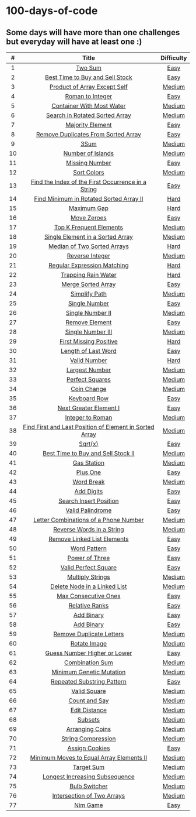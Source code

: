 # 100-days-of-code
## Some days will have more than one challenges but everyday will have at least one :)

| # | Title  | Difficulty |
|:---:|:---:|:---:|
|1|[Two Sum](https://github.com/isabellukk/100-days-of-code/blob/main/two_sum.js)|[Easy](https://leetcode.com/problems/two-sum/)|
|2|[Best Time to Buy and Sell Stock](https://github.com/isabellukk/100-days-of-code/blob/main/best_time_to_buy_and_sell_stock.js)|[Easy](https://leetcode.com/problems/best-time-to-buy-and-sell-stock/)|
|3|[Product of Array Except Self](https://github.com/isabellukk/100-days-of-code/blob/main/product_of_array_except_self.js)|[Medium](https://leetcode.com/problems/product-of-array-except-self/)|
|4|[Roman to Integer](https://github.com/isabellukk/100-days-of-code/blob/main/roman_to_integer.js)|[Easy](https://leetcode.com/problems/roman-to-integer/)|
|5|[Container With Most Water](https://github.com/isabellukk/100-days-of-code/blob/main/container_with_most_water.js)|[Medium](https://leetcode.com/problems/container-with-most-water/)|
|6|[Search in Rotated Sorted Array](https://github.com/isabellukk/100-days-of-code/blob/main/search_in_rotated_sorted_array.js)|[Medium]( https://leetcode.com/problems/search-in-rotated-sorted-array/)|
|7|[Majority Element](https://github.com/isabellukk/100-days-of-code/blob/main/majority_element.js)|[Easy]( https://leetcode.com/problems/majority-element/)|
|8|[Remove Duplicates From Sorted Array](https://github.com/isabellukk/100-days-of-code/blob/main/remove_duplicates_from_sorted_array.js)|[Easy](https://leetcode.com/problems/remove-duplicates-from-sorted-array/)|
|9|[3Sum](https://github.com/isabellukk/100-days-of-code/blob/main/3sum.js)|[Medium](https://leetcode.com/problems/3sum/description/)|
|10|[Number of Islands](https://github.com/isabellukk/100-days-of-code/blob/main/number_of_islands.js)|[Medium](https://leetcode.com/problems/number-of-islands/description/)|
|11|[Missing Number](https://github.com/isabellukk/100-days-of-code/blob/main/missing_number.js)|[Easy](https://leetcode.com/problems/missing-number/description/)|
|12|[Sort Colors](https://github.com/isabellukk/100-days-of-code/blob/main/sort_colors.js)|[Medium](https://leetcode.com/problems/sort-colors/description/)|
|13|[Find the Index of the First Occurrence in a String](https://github.com/isabellukk/100-days-of-code/blob/main/find_the_index_of_the_first_occurrence_in_a_string.js)|[Easy](https://leetcode.com/problems/find-the-index-of-the-first-occurrence-in-a-string/)|
|14|[Find Minimum in Rotated Sorted Array II](https://github.com/isabellukk/100-days-of-code/blob/main/find_minimum_in_rotated_sorted_array_II.js)|[Hard](https://leetcode.com/problems/find-minimum-in-rotated-sorted-array-ii/description/)|
|15|[Maximum Gap](https://github.com/isabellukk/100-days-of-code/blob/main/maximum_gap.js)|[Hard](https://leetcode.com/problems/maximum-gap/description/)|
|16|[Move Zeroes](https://github.com/isabellukk/100-days-of-code/blob/main/move_zeroes.js)|[Easy](https://leetcode.com/problems/move-zeroes/description/)|
|17|[Top K Frequent Elements](https://github.com/isabellukk/100-days-of-code/blob/main/top_k_frequent_elements.js)|[Medium](https://leetcode.com/problems/top-k-frequent-elements/)|
|18|[Single Element in a Sorted Array](https://github.com/isabellukk/100-days-of-code/blob/main/single_element_in_a_sorted_array.js)|[Medium](https://leetcode.com/problems/single-element-in-a-sorted-array/)|
|19|[Median of Two Sorted Arrays](https://github.com/isabellukk/100-days-of-code/blob/main/median_of_two_sorted_arrays.js)|[Hard](https://leetcode.com/problems/median-of-two-sorted-arrays/)|
|20|[Reverse Integer](https://github.com/isabellukk/100-days-of-code/blob/main/reverse_integer.js)|[Medium](https://leetcode.com/problems/reverse-integer/)|
|21|[Regular Expression Matching](https://github.com/isabellukk/100-days-of-code/blob/main/regular_expression_matching.js)|[Hard](https://leetcode.com/problems/regular-expression-matching/description/)|
|22|[Trapping Rain Water](https://github.com/isabellukk/100-days-of-code/blob/main/trapping_rain_water.js)|[Hard](https://leetcode.com/problems/trapping-rain-water/description/)|
|23|[Merge Sorted Array](https://github.com/isabellukk/100-days-of-code/blob/main/merge_sorted_array.js)|[Easy](https://leetcode.com/problems/merge-sorted-array/description/)|
|24|[Simplify Path](https://github.com/isabellukk/100-days-of-code/blob/main/simplify_path.js)|[Medium](https://leetcode.com/problems/simplify-path/)|
|25|[Single Number](https://github.com/isabellukk/100-days-of-code/blob/main/single_number.js)|[Easy](https://leetcode.com/problems/single-number/description/)|
|26|[Single Number II](https://github.com/isabellukk/100-days-of-code/blob/main/single_number_ii.js)|[Medium](https://leetcode.com/problems/single-number-ii/)|
|27|[Remove Element](https://github.com/isabellukk/100-days-of-code/blob/main/remove_element.js)|[Easy](https://leetcode.com/problems/remove-element)|
|28|[Single Number III](https://github.com/isabellukk/100-days-of-code/blob/main/single_number_iii.js)|[Medium](https://leetcode.com/problems/single-number-iii/)|
|29|[First Missing Positive](https://github.com/isabellukk/100-days-of-code/blob/main/first_missing_positive.js)|[Hard](https://leetcode.com/problems/first-missing-positive/description/)|
|30|[Length of Last Word](https://github.com/isabellukk/100-days-of-code/blob/main/length_of_last_word.js)|[Easy](https://leetcode.com/problems/length-of-last-word/description/)|
|31|[Valid Number](https://github.com/isabellukk/100-days-of-code/blob/main/valid_number.js)|[Hard](https://leetcode.com/problems/valid-number/description/)|
|32|[Largest Number](https://github.com/isabellukk/100-days-of-code/blob/main/100_days_of_code/largest_number.js)|[Medium](https://leetcode.com/problems/largest-number/)|
|33|[Perfect Squares](https://github.com/isabellukk/100-days-of-code/blob/main/100_days_of_code/perfect_squares.js)|[Medium](https://leetcode.com/problems/perfect-squares/description/)|
|34|[Coin Change](https://github.com/isabellukk/100-days-of-code/blob/main/100_days_of_code/coin_change.js)|[Medium](https://leetcode.com/problems/coin-change/description/)|
|35|[Keyboard Row](https://github.com/isabellukk/100-days-of-code/blob/main/100_days_of_code/keyboard_row.js)|[Easy](https://leetcode.com/problems/keyboard-row/description/)|
|36|[Next Greater Element I](https://github.com/isabellukk/100-days-of-code/blob/main/100_days_of_code/next_greater_element_i.js)|[Easy](https://leetcode.com/problems/next-greater-element-i/description/)|
|37|[Integer to Roman](https://github.com/isabellukk/100-days-of-code/blob/main/100_days_of_code/integer_to_roman.js)|[Medium](https://leetcode.com/problems/integer-to-roman/description/)|
|38|[Find First and Last Position of Element in Sorted Array](https://github.com/isabellukk/100-days-of-code/blob/main/100_days_of_code/find_first_and_last_position_of_element_in_sorted_array.js)|[Medium](https://leetcode.com/problems/find-first-and-last-position-of-element-in-sorted-array/description/)|
|39|[Sqrt(x)](https://github.com/isabellukk/100-days-of-code/blob/main/100_days_of_code/sqrt_x.js)|[Easy](https://leetcode.com/problems/sqrtx/description/)|
|40|[Best Time to Buy and Sell Stock II](https://github.com/isabellukk/100-days-of-code/blob/main/100_days_of_code/best_time_to_buy_and_sell_stock_ii.js)|[Medium](https://leetcode.com/problems/best-time-to-buy-and-sell-stock-ii/description/)|
|41|[Gas Station](https://github.com/isabellukk/100-days-of-code/blob/main/100_days_of_code/gas_station.js)|[Medium](https://leetcode.com/problems/gas-station/description/)|
|42|[Plus One](https://github.com/isabellukk/100-days-of-code/blob/main/100_days_of_code/plus_one.js)|[Easy](https://leetcode.com/problems/plus-one/)|
|43|[Word Break](https://github.com/isabellukk/100-days-of-code/blob/main/100_days_of_code/word_break.js)|[Medium](https://leetcode.com/problems/word-break/description/)|
|44|[Add Digits](https://github.com/isabellukk/100-days-of-code/blob/main/100_days_of_code/add_digits.js)|[Easy](https://leetcode.com/problems/add-digits/description/)|
|45|[Search Insert Position](https://github.com/isabellukk/100-days-of-code/blob/main/100_days_of_code/search_insert_position.js)|[Easy](https://leetcode.com/problems/search-insert-position/description/)|
|46|[Valid Palindrome](https://github.com/isabellukk/100-days-of-code/blob/main/100_days_of_code/valid_palindrome.js)|[Easy](https://leetcode.com/problems/valid-palindrome/description/)|
|47|[Letter Combinations of a Phone Number](https://github.com/isabellukk/100-days-of-code/blob/main/100_days_of_code/letter_combinations_of_a_phone_number.js)|[Medium](https://leetcode.com/problems/letter-combinations-of-a-phone-number/description/)|
|48|[Reverse Words in a String](https://github.com/isabellukk/100-days-of-code/blob/main/100_days_of_code/reverse_words_in_a_string.js)|[Medium](https://leetcode.com/problems/reverse-words-in-a-string/description/)|
|49|[Remove Linked List Elements](https://github.com/isabellukk/100-days-of-code/blob/main/100_days_of_code/remove_linked_list_elements.js)|[Easy](https://leetcode.com/problems/remove-linked-list-elements/description/)|
|50|[Word Pattern](https://github.com/isabellukk/100-days-of-code/blob/main/100_days_of_code/word_pattern.js)|[Easy](https://leetcode.com/problems/word-pattern/description/)|
|51|[Power of Three](https://github.com/isabellukk/100-days-of-code/blob/main/100_days_of_code/power_of_three.js)|[Easy](https://leetcode.com/problems/power-of-three/description/)|
|52|[Valid Perfect Square](https://github.com/isabellukk/100-days-of-code/blob/main/100_days_of_code/valid_perfect_square.js)|[Easy](https://leetcode.com/problems/valid-perfect-square/description/)|
|53|[Multiply Strings](https://github.com/isabellukk/100-days-of-code/blob/main/100_days_of_code/multiply_strings.js)|[Medium](https://leetcode.com/problems/multiply-strings/description/)|
|54|[Delete Node in a Linked List](https://github.com/isabellukk/100-days-of-code/blob/main/100_days_of_code/delete_node_in_a_linked_list.js)|[Medium](https://leetcode.com/problems/delete-node-in-a-linked-list/description/)|
|55|[Max Consecutive Ones](https://github.com/isabellukk/100-days-of-code/blob/main/100_days_of_code/max_consecutive_ones.js)|[Easy](https://leetcode.com/problems/max-consecutive-ones/description/)|
|56|[Relative Ranks](https://github.com/isabellukk/100-days-of-code/blob/main/100_days_of_code/relative_ranks.js)|[Easy](https://leetcode.com/problems/relative-ranks/)|
|57|[Add Binary](https://github.com/isabellukk/100-days-of-code/blob/main/100_days_of_code/add_binary.js)|[Easy](https://leetcode.com/problems/add-binary/description/)|
|58|[Add Binary](https://github.com/isabellukk/100-days-of-code/blob/main/100_days_of_code/add_strings.js)|[Easy](https://leetcode.com/problems/add-strings/description/)|
|59|[Remove Duplicate Letters](https://github.com/isabellukk/100-days-of-code/blob/main/100_days_of_code/remove_duplicate_letters.js)|[Medium](https://leetcode.com/problems/remove-duplicate-letters/description/)|
|60|[Rotate Image](https://github.com/isabellukk/100-days-of-code/blob/main/100_days_of_code/rotate_image.js)|[Medium](https://leetcode.com/problems/rotate-image/description/)|
|61|[Guess Number Higher or Lower](https://github.com/isabellukk/100-days-of-code/blob/main/100_days_of_code/guess_number_higher_or_lower.js)|[Easy](https://leetcode.com/problems/guess-number-higher-or-lower/description/)|
|62|[Combination Sum](https://github.com/isabellukk/100-days-of-code/blob/main/100_days_of_code/combination_sum.js)|[Medium](https://leetcode.com/problems/combination-sum/description/)|
|63|[Minimum Genetic Mutation](https://github.com/isabellukk/100-days-of-code/blob/main/100_days_of_code/minimum_genetic_mutation.js)|[Medium](https://leetcode.com/problems/minimum-genetic-mutation/description/)|
|64|[Repeated Substring Pattern](https://github.com/isabellukk/100-days-of-code/blob/main/100_days_of_code/repeated_substring_pattern.js)|[Easy](https://leetcode.com/problems/repeated-substring-pattern/)|
|65|[Valid Square](https://github.com/isabellukk/100-days-of-code/blob/main/100_days_of_code/valid_square.js)|[Medium](https://leetcode.com/problems/valid-square/description/)|
|66|[Count and Say](https://github.com/isabellukk/100-days-of-code/blob/main/100_days_of_code/count_and_say.js)|[Medium](https://leetcode.com/problems/count-and-say/description/)|
|67|[Edit Distance](https://github.com/isabellukk/100-days-of-code/blob/main/100_days_of_code/edit_distance.js)|[Medium](https://leetcode.com/problems/edit-distance/description/)|
|68|[Subsets](https://github.com/isabellukk/100-days-of-code/blob/main/100_days_of_code/subsets.js)|[Medium](https://leetcode.com/problems/subsets/description/)|
|69|[Arranging Coins](https://github.com/isabellukk/100-days-of-code/blob/main/100_days_of_code/arranging_coins.js)|[Medium](https://leetcode.com/problems/arranging-coins/description/)|
|70|[String Compression](https://github.com/isabellukk/100-days-of-code/blob/main/100_days_of_code/string_compression.js)|[Medium](https://leetcode.com/problems/string-compression/description/)|
|71|[Assign Cookies](https://github.com/isabellukk/100-days-of-code/blob/main/100_days_of_code/assign_cookies.js)|[Easy](https://leetcode.com/problems/string-compression/description/)|
|72|[Minimum Moves to Equal Array Elements II](https://github.com/isabellukk/100-days-of-code/blob/main/100_days_of_code/minimum_moves_to_equal_array_elements_ii.js)|[Medium](https://leetcode.com/problems/minimum-moves-to-equal-array-elements-ii/description/)|
|73|[Target Sum](https://github.com/isabellukk/100-days-of-code/blob/main/100_days_of_code/target_sum.js)|[Medium](https://leetcode.com/problems/target-sum/description/)|
|74|[Longest Increasing Subsequence](https://github.com/isabellukk/100-days-of-code/blob/main/100_days_of_code/longest_increasing_subsequence.js)|[Medium](https://leetcode.com/problems/longest-increasing-subsequence/description/)|
|75|[Bulb Switcher](https://github.com/isabellukk/100-days-of-code/blob/main/100_days_of_code/bulb_switcher.js)|[Medium](https://leetcode.com/problems/bulb-switcher/description/)|
|76|[Intersection of Two Arrays](https://github.com/isabellukk/100-days-of-code/blob/main/100_days_of_code/intersection_of_two_arrays.js)|[Medium](https://leetcode.com/problems/add-binary/description/)|
|77|[Nim Game](https://github.com/isabellukk/100-days-of-code/blob/main/100_days_of_code/nim_game.js)|[Easy](https://leetcode.com/problems/nim-game/description/)|